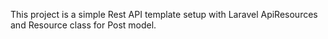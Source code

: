 This project is a simple Rest API template setup with Laravel ApiResources and Resource class for Post model.
